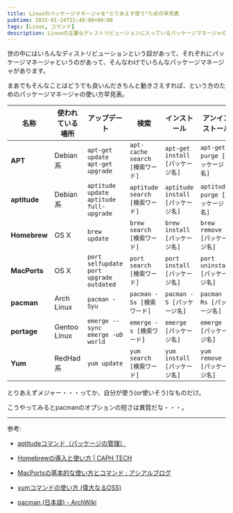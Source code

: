 ```yaml
---
title: Linuxのパッケージマネージャを"とりあえず使う"ための早見表
pubtime: 2015-01-24T21:49:00+09:00
tags: [Linux, コマンド]
description: Linuxの主要なディストリビューションに入っているパッケージマネージャの、最低限必要そうなコマンドの早見表です。
---
```


世の中にはいろんなディストリビューションという奴があって、それぞれにパッケージマネージャというのがあって、そんなわけでいろんなパッケージマネージャがあります。

まあでもそんなことはどうでも良いんだきちんと動きさえすれば、という方のためのパッケージマネージャの使い方早見表。

|名称        |使われている場所|アップデート                                  |検索                           |インストール                     |アンインストール               |
|------------|----------------|----------------------------------------------|-------------------------------|---------------------------------|-------------------------------|
|**APT**     |Debian系        |`apt-get update`<br />`apt-get upgrade`       |`apt-cache search [検索ワード]`|`apt-get install [パッケージ名]` |`apt-get purge [パッケージ名]` |
|**aptitude**|Debian系        |`aptitude update`<br />`aptitude full-upgrade`|`aptitude search [検索ワード]` |`aptitude install [パッケージ名]`|`aptitude purge [パッケージ名]`|
|**Homebrew**|OS X            |`brew update`                                 |`brew search [検索ワード]`     |`brew install [パッケージ名]`    |`brew remove [パッケージ名]`   |
|**MacPorts**|OS X            |`port selfupdate`<br />`port upgrade outdated`|`port search [検索ワード]`     |`port install [パッケージ名]`    |`port uninstall [パッケージ名]`|
|**pacman**  |Arch Linux      |`pacman -Syu`                                 |`pacman -Ss [検索ワード]`      |`pacman -S [パッケージ名]`       |`pacman -Rs [パッケージ名]`    |
|**portage** |Gentoo Linux    |`emerge --sync`<br />`emerge -uD world`       |`emerge -s [検索ワード]`       |`emerge [パッケージ名]`          |`emerge -C [パッケージ名]`     |
|**Yum**     |RedHad系        |`yum update`                                  |`yum search [検索ワード]`      |`yum install [パッケージ名]`     |`yum remove [パッケージ名]`    |

とりあえずメジャー・・・ってか、自分が使う(or使いそう)なものだけ。

こうやってみるとpacmanのオプションの短さは異質だな・・・。

---

参考:
- [aptitudeコマンド（パッケージの管理）](http://www.garunimo.com/program/linux/aptitude.xhtml)

- [Homebrewの導入と使い方 | CAPH TECH](http://tech.caph.jp/2011/04/06/homebrew%E3%81%AE%E5%B0%8E%E5%85%A5%E3%81%A8%E4%BD%BF%E3%81%84%E6%96%B9/)

- [MacPortsの基本的な使い方とコマンド : アシアルブログ](http://blog.asial.co.jp/371)

- [yumコマンドの使い方 (偉大なるOSS)](http://max01.skr.jp/blog/2006/12/yum.html)

- [pacman (日本語) - ArchWiki](https://wiki.archlinux.org/index.php/Pacman_%28%E6%97%A5%E6%9C%AC%E8%AA%9E%29#.E3.83.91.E3.83.83.E3.82.B1.E3.83.BC.E3.82.B8.E3.81.AE.E3.82.A2.E3.83.83.E3.83.97.E3.82.B0.E3.83.AC.E3.83.BC.E3.83.89)
